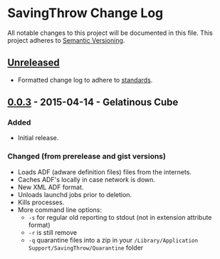 # SavingThrow Change Log

All notable changes to this project will be documented in this file. This project adheres to [Semantic Versioning](http://semver.org/).

## [Unreleased][unreleased]

- Formatted change log to adhere to [standards](http://keepachangelog.com/).

## [0.0.3] - 2015-04-14 - Gelatinous Cube

### Added

- Initial release.

### Changed (from prerelease and gist versions)
- Loads ADF (adware definition files) files from the internets.
- Caches ADF's locally in case network is down.
- New XML ADF format.
- Unloads launchd jobs prior to deletion.
- Kills processes.
- More command line options:
    - `-s` for regular old reporting to stdout (not in extension attribute format)
    - `-r` is still remove
    - `-q` quarantine files into a zip in your `/Library/Application Support/SavingThrow/Quarantine` folder

[unreleased]: https://github.com/sheagcraig/SavingThrow/compare/0.0.3...HEAD
[0.0.3]: https://github.com/sheagcraig/SavingThrow/compare/3ef098d10e6155c5443f5fc05296f6be1d3adaa6...4892846c4313be8ff07edfaf853b1960c22ecdbf
